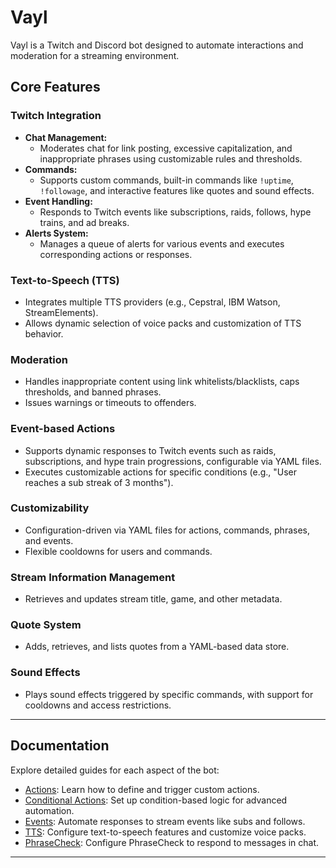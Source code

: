 # Vayl

Vayl is a Twitch and Discord bot designed to automate interactions and moderation for a streaming environment.

## Core Features

### Twitch Integration
- **Chat Management:**
  - Moderates chat for link posting, excessive capitalization, and inappropriate phrases using customizable rules and thresholds.
- **Commands:**
  - Supports custom commands, built-in commands like `!uptime`, `!followage`, and interactive features like quotes and sound effects.
- **Event Handling:**
  - Responds to Twitch events like subscriptions, raids, follows, hype trains, and ad breaks.
- **Alerts System:**
  - Manages a queue of alerts for various events and executes corresponding actions or responses.

### Text-to-Speech (TTS)
- Integrates multiple TTS providers (e.g., Cepstral, IBM Watson, StreamElements).
- Allows dynamic selection of voice packs and customization of TTS behavior.

### Moderation
- Handles inappropriate content using link whitelists/blacklists, caps thresholds, and banned phrases.
- Issues warnings or timeouts to offenders.

### Event-based Actions
- Supports dynamic responses to Twitch events such as raids, subscriptions, and hype train progressions, configurable via YAML files.
- Executes customizable actions for specific conditions (e.g., "User reaches a sub streak of 3 months").

### Customizability
- Configuration-driven via YAML files for actions, commands, phrases, and events.
- Flexible cooldowns for users and commands.

### Stream Information Management
- Retrieves and updates stream title, game, and other metadata.

### Quote System
- Adds, retrieves, and lists quotes from a YAML-based data store.

### Sound Effects
- Plays sound effects triggered by specific commands, with support for cooldowns and access restrictions.

---

## **Documentation**

Explore detailed guides for each aspect of the bot:

- [Actions](actions.md): Learn how to define and trigger custom actions.
- [Conditional Actions](conditional-actions.md): Set up condition-based logic for advanced automation.
- [Events](events.md): Automate responses to stream events like subs and follows.
- [TTS](tts.md): Configure text-to-speech features and customize voice packs.
- [PhraseCheck](phrasecheck.md): Configure PhraseCheck to respond to messages in chat.

---
